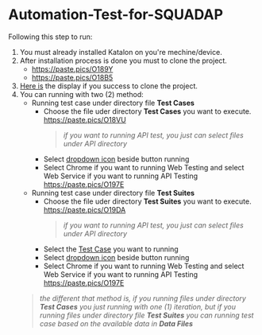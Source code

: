 # Automation-Test-for-SQUADAP

Following this step to run:
1. You must already installed Katalon on you're mechine/device.
2. After installation process is done you must to clone the project.
   * https://paste.pics/O189Y
   * https://paste.pics/O18B5
3. [Here is](https://paste.pics/O18D1) the display if you success to clone the project.
4. You can running with two (2) method:
   * Running test case under directory file **Test Cases**
      * Choose the file uder directory **Test Cases** you want to execute. https://paste.pics/O18VU
        > *if you want to running API test, you just can select files under API directory*
      * Select [dropdown icon](https://paste.pics/O194R) beside button running
      * Select Chrome if you want to running Web Testing and select Web Service if you want to running API Testing https://paste.pics/O197E
   * Running test case under directory file **Test Suites**
      * Choose the file uder directory **Test Suites** you want to execute. https://paste.pics/O19DA
        > *if you want to running API test, you just can select files under API directory*
      * Select the [Test Case](https://paste.pics/O19JE) you want to running
      * Select [dropdown icon](https://paste.pics/O194R) beside button running
      * Select Chrome if you want to running Web Testing and select Web Service if you want to running API Testing https://paste.pics/O197E
   > *the different that method is, if you running files under directory **Test Cases** you just running with one (1) iteration, but if you running files under directory file **Test Suites** you can running test case based on the available data in **Data Files*** 
